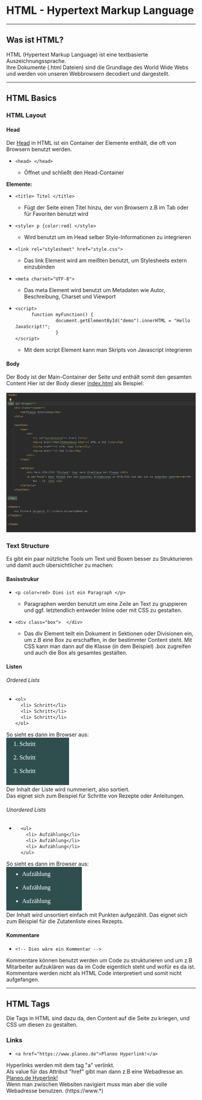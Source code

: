 # HTML - Hypertext Markup Language

- - -

## Was ist HTML?

HTML (Hypertext Markup Language) ist eine textbasierte Auszeichnungssprache.\
Ihre Dokumente (.html Dateien) sind die Grundlage des World Wide Webs
und werden von unseren Webbrowsern decodiert und dargestellt.

- - -

## HTML Basics

### HTML Layout

#### Head

Der [Head](https://www.w3schools.com/html/html_head.asp)
in HTML ist ein Container der Elemente enthält,
die oft von Browsern benutzt werden.

-     <head> </head>
    - Öffnet und schließt den Head-Container

**Elemente:**

-     <title> Titel </title>
    - Fügt der Seite einen Titel hinzu, der von Browsern z.B
      im Tab oder für Favoriten benutzt wird
-     <style> p {color:red] </style>
    - Wird benutzt um im Head selber Style-Informationen zu integrieren
-     <link rel="stylesheet" href="style.css">
    - Das link Element wird am meißten benutzt, um Stylesheets extern einzubinden
-     <meta charset="UTF-8">
    - Das meta Element wird benutzt um Metadaten wie
      Autor, Beschreibung, Charset und Viewport

-     <script> 
            function myFunction() {
                     document.getElementById("demo").innerHTML = "Hello JavaScript!";
                     }
      </script>
    - Mit dem script Element kann man Skripts von Javascript integrieren

#### Body

Der Body ist der Main-Container der Seite und enthält
somit den gesamten Content
Hier ist der Body dieser [index.html](../index.html) als Beispiel:\
\
![body](../imgs/body%20example.png)

### Text Structure

Es gibt ein paar nützliche Tools um Text und Boxen besser zu Strukturieren
und damit auch übersichtlicher zu machen:

#### Basisstrukur

-     <p color=red> Dies ist ein Paragraph </p>
    - Paragraphen werden benutzt um eine Zeile an Text zu gruppieren und ggf.
      letztendlich entweder Inline oder mit CSS zu gestalten.
-     <div class="box">  </div>
    - Das div Element teilt ein Dokument in Sektionen oder Divisionen ein, um z.B
      eine Box zu erschaffen, in der bestimmter Content steht.
      Mit CSS kann man dann auf die Klasse (in dem Beispiel) .box zugreifen
      und auch die Box als gesamtes gestalten.

#### Listen

###### Ordered Lists

-     <ol>
        <li> Schritt</li>
        <li> Schritt</li>
        <li> Schritt</li>
      </ol>

So sieht es dann im Browser aus:\
![ol](../imgs/ol%20example.png)\
Der Inhalt der Liste wird nummeriert, also sortiert.\
Das eignet sich zum Beispiel für Schritte von Rezepte oder Anleitungen.

###### Unordered Lists

-       <ul>
          <li> Aufzählung</li>
          <li> Aufzählung</li>
          <li> Aufzählung</li>
        </ul>
So sieht es dann im Browser aus:\
![ul](../imgs/ul%20example.png)\
Der Inhalt wird unsortiert einfach mit Punkten aufgezählt.
Das eignet sich zum Beispiel für die Zutatenliste eines Rezepts.

#### Kommentare

-     <!-- Dies wäre ein Kommentar -->
Kommentare können benutzt werden um Code zu strukturieren und um
z.B Mitarbeiter aufzuklären was da im Code eigentlich steht und
wofür es da ist.\
Kommentare werden nicht als HTML Code interpretiert und somit nicht
aufgefangen.

- - -

## HTML Tags

Die Tags in HTML sind dazu da, den Content auf die Seite zu kriegen,
und CSS um diesen zu gestalten.

### Links

-     <a href="https://www.planeo.de">Planeo Hyperlink!</a>
Hyperlinks werden mit dem tag "a" verlinkt.\
Als value für das Attribut "href" gibt man dann z.B eine Webadresse an.\
<a href="https://www.planeo.de">Planeo.de Hyperlink!</a>\
Wenn man zwischen Websiten navigiert muss man aber die volle Webadresse benutzen.
(https://www.*)













